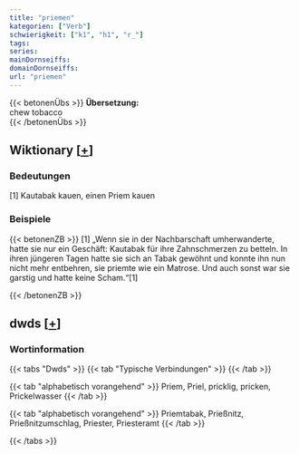 ```yaml
---
title: "priemen"
kategorien: ["Verb"]
schwierigkeit: ["k1", "h1", "r_"]
tags:
series:
mainDornseiffs:
domainDornseiffs:
url: "priemen"
---
```


{{< betonenÜbs >}}
**Übersetzung:**  
chew tobacco  
{{< /betonenÜbs >}}

## Wiktionary [[+](https://de.wiktionary.org/wiki/priemen)]

### Bedeutungen
[1] Kautabak kauen, einen Priem kauen  

### Beispiele
{{< betonenZB >}}
[1] „Wenn sie in der Nachbarschaft umherwanderte, hatte sie nur ein Geschäft: Kautabak für ihre Zahnschmerzen zu betteln. In ihren jüngeren Tagen hatte sie sich an Tabak gewöhnt und konnte ihn nun nicht mehr entbehren, sie priemte wie ein Matrose. Und auch sonst war sie garstig und hatte keine Scham.“[1]  

{{< /betonenZB >}}


## dwds [[+](https://www.dwds.de/wb/priemen)]

### Wortinformation
{{< tabs "Dwds" >}}
{{< tab "Typische Verbindungen" >}}
{{< /tab >}}

{{< tab "alphabetisch vorangehend" >}}
Priem, Priel, pricklig, pricken, Prickelwasser
{{< /tab >}}

{{< tab "alphabetisch vorangehend" >}}
Priemtabak, Prießnitz, Prießnitzumschlag, Priester, Priesteramt
{{< /tab >}}

{{< /tabs >}}

